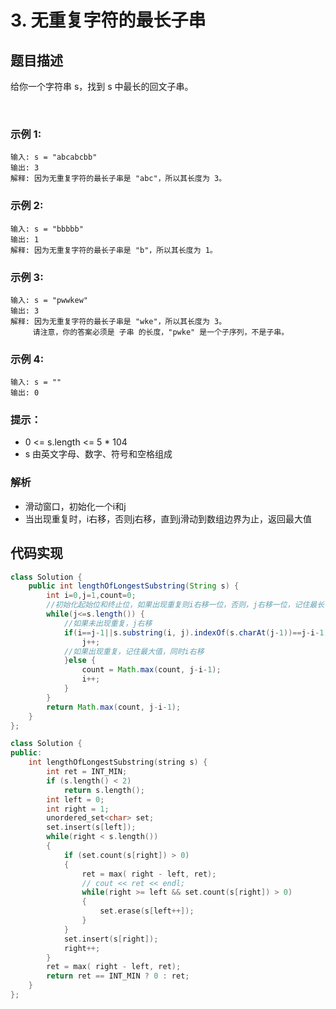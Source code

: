 # 3. 无重复字符的最长子串

## 题目描述
给你一个字符串 s，找到 s 中最长的回文子串。

 

### 示例 1:
```
输入: s = "abcabcbb"
输出: 3 
解释: 因为无重复字符的最长子串是 "abc"，所以其长度为 3。
```
### 示例 2:
```
输入: s = "bbbbb"
输出: 1
解释: 因为无重复字符的最长子串是 "b"，所以其长度为 1。
```
### 示例 3:
```
输入: s = "pwwkew"
输出: 3
解释: 因为无重复字符的最长子串是 "wke"，所以其长度为 3。
     请注意，你的答案必须是 子串 的长度，"pwke" 是一个子序列，不是子串。
```
### 示例 4:
```
输入: s = ""
输出: 0
```

### 提示：

 - 0 <= s.length <= 5 * 104
 - s 由英文字母、数字、符号和空格组成

### 解析
 - 滑动窗口，初始化一个i和j
 - 当出现重复时，i右移，否则j右移，直到j滑动到数组边界为止，返回最大值





## 代码实现
```Java
class Solution {
    public int lengthOfLongestSubstring(String s) {
        int i=0,j=1,count=0;
		//初始化起始位和终止位，如果出现重复则i右移一位，否则，j右移一位，记住最长长度，知道j滑动到字符串的最右边
		while(j<=s.length()) {
			//如果未出现重复，j右移
			if(i==j-1||s.substring(i, j).indexOf(s.charAt(j-1))==j-i-1) {
				j++;
			//如果出现重复，记住最大值，同时i右移
			}else {
				count = Math.max(count, j-i-1);
				i++;
			}
		}
		return Math.max(count, j-i-1);
    }
};
```
```C++
class Solution {
public:
    int lengthOfLongestSubstring(string s) {
        int ret = INT_MIN;
        if (s.length() < 2)
            return s.length();
        int left = 0;
        int right = 1;
        unordered_set<char> set;
        set.insert(s[left]);
        while(right < s.length())
        {
            if (set.count(s[right]) > 0)
            {
                ret = max( right - left, ret);
                // cout << ret << endl;
                while(right >= left && set.count(s[right]) > 0)
                {
                    set.erase(s[left++]);
                }
            }
            set.insert(s[right]);
            right++;
        }
        ret = max( right - left, ret);
        return ret == INT_MIN ? 0 : ret;
    }
};
```